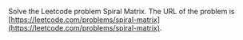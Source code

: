 Solve the Leetcode problem Spiral Matrix.
The URL of the problem is [https://leetcode.com/problems/spiral-matrix](https://leetcode.com/problems/spiral-matrix).
